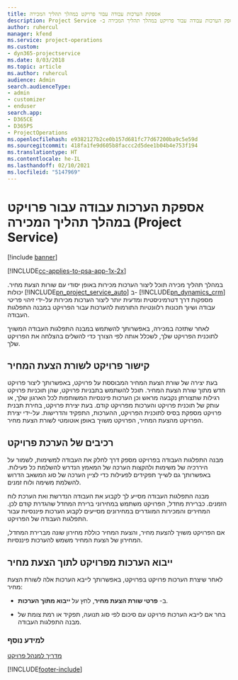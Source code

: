 ```yaml
---
title: אספקת הערכות עבודה עבור פרויקט במהלך תהליך המכירה
description: כיצד לספק הערכות עבודה עבור פרויקט במהלך תהליך המכירה ב- ‏‫Project Service
author: ruhercul
manager: kfend
ms.service: project-operations
ms.custom:
- dyn365-projectservice
ms.date: 8/03/2018
ms.topic: article
ms.author: ruhercul
audience: Admin
search.audienceType:
- admin
- customizer
- enduser
search.app:
- D365CE
- D365PS
- ProjectOperations
ms.openlocfilehash: e9382127b2ce0b157d681fc77d67200ba9c5e59d
ms.sourcegitcommit: 418fa1fe9d605b8faccc2d5dee1b04b4e753f194
ms.translationtype: HT
ms.contentlocale: he-IL
ms.lasthandoff: 02/10/2021
ms.locfileid: "5147969"
---
```

# <a name="provide-work-estimates-for-a-project-during-the-sales-process-project-service"></a>אספקת הערכות עבודה עבור פרויקט במהלך תהליך המכירה (Project Service)

[!include [banner](../includes/psa-now-project-operations.md)]

[!INCLUDE[cc-applies-to-psa-app-1x-2x](../includes/cc-applies-to-psa-app-1x-2x.md)]

במהלך תהליך מכירה תוכל ליצור הערכות מכירות באופן יסודי עם שורות הצעת מחיר. יכולות [!INCLUDE[pn_project_service_auto](../includes/pn-project-service-auto.md)] ב- [!INCLUDE[pn_dynamics_crm](../includes/pn-dynamics-crm.md)] מספקות דרך דטרמיניסטית ומדעית יותר ליצור הערכות מכירות על-ידי זיהוי פריטי עבודה ושיוך תכונות רלוונטיות התורמות להערכות עבור הפרויקט במבנה התפלגות העבודה.  
  
 לאחר שתזכה במכירה, באפשרותך להשתמש במבנה התפלגות העבודה המשויך לתוכנית הפרויקט שלך, לשכלל אותה לפי הצורך כדי להשלים בהצלחה את הפרויקט שלך.  
  
## <a name="link-a-project-to-a-quote-line"></a>קישור פרויקט לשורת הצעת המחיר  
 בעת יצירה של שורת הצעת המחיר המבוססת על פרויקט, באפשרותך ליצור פרויקט חדש מתוך שורת הצעת המחיר. תוכל להשתמש בתבניות פרויקט, שהן תוכניות פרויקט רגילות שתצורתן נקבעה מראש וכן הערכות פיננסיות המשותפות לכל הארגון שלך, או עותק של תוכנית פרויקט והערכות מפרויקט קודם. בעת יצירת פרויקט, בחירת תבנית פרויקט מספקת בסיס לתוכנית הפרויקט, ההערכות, התפקיד והדרישות. על-ידי יצירת הפרויקט מהצעת המחיר, הפרויקט משויך באופן אוטומטי לשורת הצעת מחיר.  
  
## <a name="project-estimate-components"></a>רכיבים של הערכת פרויקט  
 מבנה התפלגות העבודה בפרויקט מספק דרך לחלק את העבודה למשימות, לשמור על היררכיה של משימות ולהקצות הערכה של המאמץ הנדרש להשלמת כל פעילות. באפשרותך גם לשייך תפקידים לפעילות כדי לציין הערכה של סוג המשאב הדרוש להשלמת משימה ולוח זמנים.  
  
 מבנה התפלגות העבודה מסייע לך לקבוע את העבודה הנדרשת ואת הערכת לוח הזמנים. כברירת מחדל, הפרויקט משתמש במחירוני ברירת המחדל שהגדרת קודם לכן. המחירים והמכירות המוגדרים במחירונים מסייעים לקבוע הערכות פיננסיות עבור התפלגות העבודה של הפרויקט.  
  
 אם הפרויקט משויך להצעת מחיר, והצעת המחיר כוללת מחירון שונה מברירת המחדל, המחירון של הצעת המחיר משמש להערכות פיננסיות.  
  
## <a name="import-estimates-from-a-project-into-a-quote"></a>ייבוא הערכות מפרויקט לתוך הצעת מחיר  
 לאחר שיצרת הערכות פרויקט בפרויקט, באפשרותך לייבא הערכות אלה לשורת הצעת מחיר:  
  
-   ב- **פרטי שורת הצעת מחיר**, לחץ על **ייבוא מתוך הערכות**. 

-   בחר אם לייבא הערכות פרויקט עם סיכום לפי סוג תנועה, תפקיד או רמת צומת של מבנה התפלגות העבודה.  
  
### <a name="see-also"></a>למידע נוסף  
 [מדריך למנהל פרויקט](../psa/project-manager-guide.md)


[!INCLUDE[footer-include](../includes/footer-banner.md)]